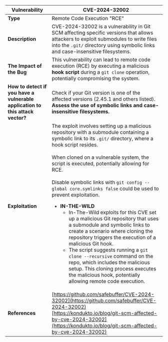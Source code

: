 | Vulnerability | CVE-2024-32002                                                                                                                                |
|---------------|-----------------------------------------------------------------------------------------------------------------------------------------------|
| **Type**      | Remote Code Execution "RCE"                                                                                                                   |
| **Description** | CVE-2024-32002 is a vulnerability in Git SCM affecting specific versions that allows attackers to exploit submodules to write files into the `.git/` directory using symbolic links and case-insensitive filesystems. |
| **The Impact of the Bug** | This vulnerability can lead to remote code execution (RCE) by executing a malicious **hook script** during a `git clone` operation, potentially compromising the system. |
| **How to detect if you have a vulnerable application to this attack vector?** | Check if your Git version is one of the affected versions (2.45.1 and others listed). **Assess the use of symbolic links and case-insensitive filesystems.** |
| **Exploitation** | The exploit involves setting up a malicious repository with a submodule containing a symbolic link to its `.git/` directory, where a hook script resides. <br><br> When cloned on a vulnerable system, the script is executed, potentially allowing for RCE. <br><br> Disable symbolic links with `git config --global core.symlinks false` could be used to prevent exploitation. <ul><li>**IN-THE-WILD** <ul><li>In-The-Wild exploits for this CVE set up a malicious Git repository that uses a submodule and symbolic links to create a scenario where cloning the repository triggers the execution of a malicious Git hook.</li><li>The script suggests running a `git clone --recursive` command on the repo, which includes the malicious setup. This cloning process executes the malicious hook, potentially allowing remote code execution.</li></ul></li></ul> |
| **References** | [https://github.com/safebuffer/CVE-2024-32002](https://github.com/safebuffer/CVE-2024-32002) <br> [https://kondukto.io/blog/git-scm-affected-by-cve-2024-32002](https://kondukto.io/blog/git-scm-affected-by-cve-2024-32002) |
